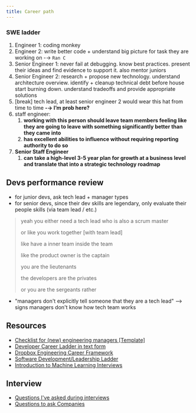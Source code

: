 ```yaml
---
title: Career path
---
```


### SWE ladder

1. Engineer 1: coding monkey
2. Engineer 2: write better code + understand big picture for task they are working on -→ `Ran C`
3. Senior Engineer 1: never fail at debugging. know best practices. present their ideas and find evidence to support it. also mentor juniors
4. Senior Engineer 2: research + propose new technology. understand architecture overview. identify + cleanup technical debt before house start burning down. understand tradeoffs and provide appropriate solutions
5. \[break\] tech lead, at least senior engineer 2 would wear this hat from time to time **-→ I’m prob here?**
6. staff engineer:
   1. **working with this person should leave team members feeling like they are going to leave with something significantly better than they came into**
   2. **has excellent abilities to influence without requiring reporting authority to do so**
7. **Senior Staff Engineer**
   1. **can take a high-level 3-5 year plan for growth at a business level and translate that into a strategic technology roadmap**


## Devs performance review
* for junior devs, ask tech lead + manager types
* for senior devs, since their dev skills are legendary, only evaluate their people skills (via team lead / etc.)

> yeah you either need a tech lead who is also a scrum master
>
> or like you work together \[with team lead\]
>
> like have a inner team inside the team
>
> like the product owner is the captain
>
> you are the lieutenants
>
> the developers are the privates
>
> or you are the sergeants rather

* "managers don't explicitly tell someone that they are a tech lead" --> signs managers don't know how tech team works

## Resources
- [Checklist for (new) engineering managers [Template]](https://docs.google.com/document/d/18qH2AiF6aw4myLsni9v9SEqB-QB2gdumLFbYgXKdiDQ/edit)
- [Developer Career Ladder in text form](https://docs.google.com/document/d/1SxmQBrDZvj16veuc2OVO0wUX7a7vEKPM-57dNLXhuEk/edit)
- [Dropbox Engineering Career Framework](https://dropbox.github.io/dbx-career-framework/)
- [Software Development/Leadership Ladder](https://docs.google.com/spreadsheets/d/1k4sO6pyCl_YYnf0PAXSBcX776rNcTjSOqDxZ5SDty-4/edit#gid=0)
- [Introduction to Machine Learning Interviews](https://huyenchip.com/ml-interviews-book/)

## Interview
- [Questions I've asked during interviews](https://old.reddit.com/r/ExperiencedDevs/comments/qrmwpc/questions_ive_asked_during_interviews/)
- [Questions to ask Companies](https://old.reddit.com/r/ExperiencedDevs/comments/p14sc4/questions_to_ask_companies/)
